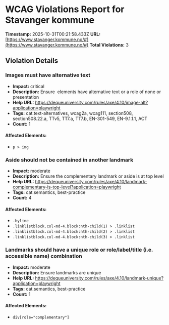 # WCAG Violations Report for Stavanger kommune

**Timestamp:** 2025-10-31T00:21:58.433Z
**URL:** [https://www.stavanger.kommune.no/#](https://www.stavanger.kommune.no/#)
**Total Violations:** 3

## Violation Details

### Images must have alternative text

- **Impact:** critical
- **Description:** Ensure <img> elements have alternative text or a role of none or presentation
- **Help URL:** https://dequeuniversity.com/rules/axe/4.10/image-alt?application=playwright
- **Tags:** cat.text-alternatives, wcag2a, wcag111, section508, section508.22.a, TTv5, TT7.a, TT7.b, EN-301-549, EN-9.1.1.1, ACT
- **Count:** 1

#### Affected Elements:

- `p > img`

### Aside should not be contained in another landmark

- **Impact:** moderate
- **Description:** Ensure the complementary landmark or aside is at top level
- **Help URL:** https://dequeuniversity.com/rules/axe/4.10/landmark-complementary-is-top-level?application=playwright
- **Tags:** cat.semantics, best-practice
- **Count:** 4

#### Affected Elements:

- `.byline`
- `.linklistblock.col-md-4.block:nth-child(1) > .linklist`
- `.linklistblock.col-md-4.block:nth-child(2) > .linklist`
- `.linklistblock.col-md-4.block:nth-child(3) > .linklist`

### Landmarks should have a unique role or role/label/title (i.e. accessible name) combination

- **Impact:** moderate
- **Description:** Ensure landmarks are unique
- **Help URL:** https://dequeuniversity.com/rules/axe/4.10/landmark-unique?application=playwright
- **Tags:** cat.semantics, best-practice
- **Count:** 1

#### Affected Elements:

- `div[role="complementary"]`
